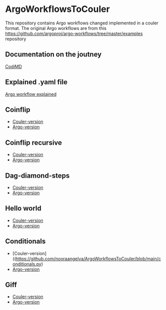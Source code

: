 # ArgoWorkflowsToCouler
This repository contains Argo workflows changed implemented in a couler format.
The original Argo workflows are from this https://github.com/argoproj/argo-workflows/tree/master/examples repository

## Documentation on the joutney
[CodiMD](https://codimd.web.cern.ch/UCT5cM_yTsWqM79VLiGnbw?view)

## Explained .yaml file
[Argo workflow explained](https://github.com/nooraangelva/ArgoWorkflowsToCouler/blob/main/coinflip.yaml)

## Coinflip
- [Couler-version](https://github.com/nooraangelva/ArgoWorkflowsToCouler/blob/main/coinflip.py)
- [Argo-version](https://github.com/argoproj/argo-workflows/blob/master/examples/coinflip.yaml)

## Coinflip recursive
- [Couler-version](https://github.com/nooraangelva/ArgoWorkflowsToCouler/blob/main/coinflip-recursive.py)
- [Argo-version](https://github.com/argoproj/argo-workflows/blob/master/examples/coinflip-recursive.yaml)

## Dag-diamond-steps
- [Couler-version](https://github.com/nooraangelva/ArgoWorkflowsToCouler/blob/main/dag-diamond-steps.py)
- [Argo-version](https://github.com/argoproj/argo-workflows/blob/master/examples/dag-diamond-steps.yaml)

## Hello world
- [Couler-version](https://github.com/nooraangelva/ArgoWorkflowsToCouler/blob/main/helloworld.py)
- [Argo-version](https://github.com/argoproj/argo-workflows/blob/master/examples/hello-world.yaml)

## Conditionals
- [Couler-version]((https://github.com/nooraangelva/ArgoWorkflowsToCouler/blob/main/conditionals.py)
- [Argo-version](https://github.com/argoproj/argo-workflows/blob/master/examples/conditionals.yaml)

## Giff
- [Couler-version]()
- [Argo-version](https://github.com/argoproj/argo-workflows/blob/master/examples/fun-with-gifs.yaml)
